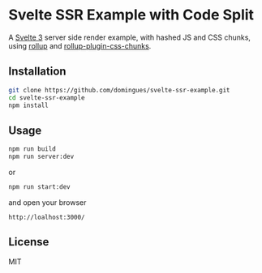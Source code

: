 # Svelte SSR Example with Code Split

A [Svelte 3](https://v3.svelte.technology/) server side render example, with hashed JS and CSS chunks, using [rollup](https://github.com/rollup/rollup) and [rollup-plugin-css-chunks](https://github.com/domingues/rollup-plugin-css-chunks).

## Installation

```bash
git clone https://github.com/domingues/svelte-ssr-example.git
cd svelte-ssr-example
npm install
```

## Usage

```bash
npm run build
npm run server:dev
```
or
```bash
npm run start:dev
```
and open your browser
```
http://loalhost:3000/
```

## License

MIT
